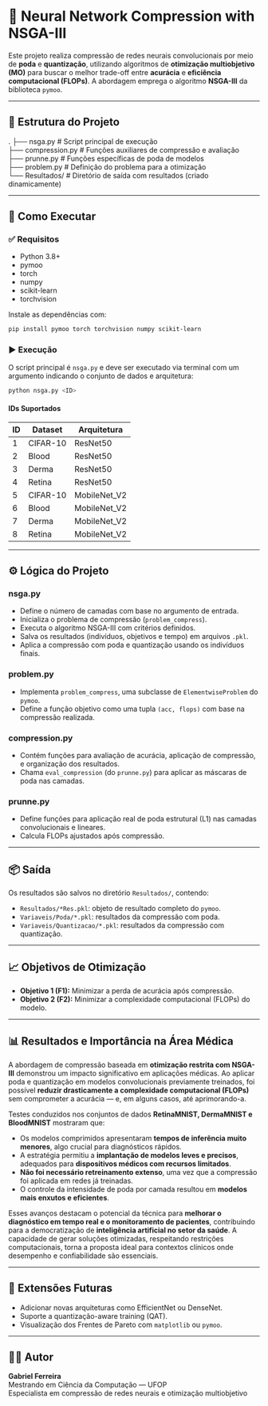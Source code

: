 # 🔧 Neural Network Compression with NSGA-III

Este projeto realiza compressão de redes neurais convolucionais por meio de **poda** e **quantização**, utilizando algoritmos de **otimização multiobjetivo (MO)** para buscar o melhor trade-off entre **acurácia** e **eficiência computacional (FLOPs)**. A abordagem emprega o algoritmo **NSGA-III** da biblioteca `pymoo`.

---

## 📁 Estrutura do Projeto

.
├── nsga.py # Script principal de execução  
├── compression.py # Funções auxiliares de compressão e avaliação  
├── prunne.py # Funções específicas de poda de modelos  
├── problem.py # Definição do problema para a otimização  
└── Resultados/ # Diretório de saída com resultados (criado dinamicamente)

---

## 🚀 Como Executar

### ✅ Requisitos

- Python 3.8+  
- pymoo  
- torch  
- numpy  
- scikit-learn  
- torchvision  

Instale as dependências com:

```bash
pip install pymoo torch torchvision numpy scikit-learn
```

### ▶️ Execução

O script principal é `nsga.py` e deve ser executado via terminal com um argumento indicando o conjunto de dados e arquitetura:

```bash
python nsga.py <ID>
```

#### IDs Suportados

| ID | Dataset   | Arquitetura     |
|----|-----------|-----------------|
| 1  | CIFAR-10  | ResNet50        |
| 2  | Blood     | ResNet50        |
| 3  | Derma     | ResNet50        |
| 4  | Retina    | ResNet50        |
| 5  | CIFAR-10  | MobileNet_V2    |
| 6  | Blood     | MobileNet_V2    |
| 7  | Derma     | MobileNet_V2    |
| 8  | Retina    | MobileNet_V2    |

---

## ⚙️ Lógica do Projeto

### nsga.py
- Define o número de camadas com base no argumento de entrada.  
- Inicializa o problema de compressão (`problem_compress`).  
- Executa o algoritmo NSGA-III com critérios definidos.  
- Salva os resultados (indivíduos, objetivos e tempo) em arquivos `.pkl`.  
- Aplica a compressão com poda e quantização usando os indivíduos finais.  

### problem.py
- Implementa `problem_compress`, uma subclasse de `ElementwiseProblem` do `pymoo`.  
- Define a função objetivo como uma tupla `(acc, flops)` com base na compressão realizada.  

### compression.py
- Contém funções para avaliação de acurácia, aplicação de compressão, e organização dos resultados.  
- Chama `eval_compression` (do `prunne.py`) para aplicar as máscaras de poda nas camadas.  

### prunne.py
- Define funções para aplicação real de poda estrutural (L1) nas camadas convolucionais e lineares.  
- Calcula FLOPs ajustados após compressão.  

---

## 📦 Saída

Os resultados são salvos no diretório `Resultados/`, contendo:

- `Resultados/*Res.pkl`: objeto de resultado completo do `pymoo`.  
- `Variaveis/Poda/*.pkl`: resultados da compressão com poda.  
- `Variaveis/Quantizacao/*.pkl`: resultados da compressão com quantização.  

---

## 📈 Objetivos de Otimização

- **Objetivo 1 (F1):** Minimizar a perda de acurácia após compressão.  
- **Objetivo 2 (F2):** Minimizar a complexidade computacional (FLOPs) do modelo.  

---

## 📊 Resultados e Importância na Área Médica

A abordagem de compressão baseada em **otimização restrita com NSGA-III** demonstrou um impacto significativo em aplicações médicas. Ao aplicar poda e quantização em modelos convolucionais previamente treinados, foi possível **reduzir drasticamente a complexidade computacional (FLOPs)** sem comprometer a acurácia — e, em alguns casos, até aprimorando-a.

Testes conduzidos nos conjuntos de dados **RetinaMNIST, DermaMNIST e BloodMNIST** mostraram que:

- Os modelos comprimidos apresentaram **tempos de inferência muito menores**, algo crucial para diagnósticos rápidos.
- A estratégia permitiu a **implantação de modelos leves e precisos**, adequados para **dispositivos médicos com recursos limitados**.
- **Não foi necessário retreinamento extenso**, uma vez que a compressão foi aplicada em redes já treinadas.
- O controle da intensidade de poda por camada resultou em **modelos mais enxutos e eficientes**.

Esses avanços destacam o potencial da técnica para **melhorar o diagnóstico em tempo real e o monitoramento de pacientes**, contribuindo para a democratização de **inteligência artificial no setor da saúde**. A capacidade de gerar soluções otimizadas, respeitando restrições computacionais, torna a proposta ideal para contextos clínicos onde desempenho e confiabilidade são essenciais.

---

## 🧠 Extensões Futuras

- Adicionar novas arquiteturas como EfficientNet ou DenseNet.  
- Suporte a quantização-aware training (QAT).  
- Visualização dos Frentes de Pareto com `matplotlib` ou `pymoo`.  

---

## 👨‍💻 Autor

**Gabriel Ferreira**  
Mestrando em Ciência da Computação — UFOP  
Especialista em compressão de redes neurais e otimização multiobjetivo
